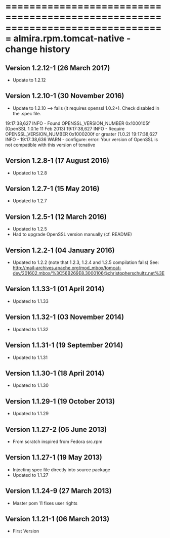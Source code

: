 ===============================================================================
almira.rpm.tomcat-native - change history
===============================================================================

Version 1.2.12-1 (26 March 2017)
--------------------------------
* Update to 1.2.12


Version 1.2.10-1 (30 November 2016)
-----------------------------------
* Update to 1.2.10  -->  fails (it requires openssl 1.0.2+). Check disabled in the .spec file.

19:17:38,627 INFO  - Found OPENSSL_VERSION_NUMBER 0x1000105f (OpenSSL 1.0.1e 11 Feb 2013)
19:17:38,627 INFO  - Require OPENSSL_VERSION_NUMBER 0x1000200f or greater (1.0.2)
19:17:38,627 INFO  -
19:17:38,636 WARN  - configure: error: Your version of OpenSSL is not compatible with this version of tcnative


Version 1.2.8-1 (17 August 2016)
--------------------------------
* Updated to 1.2.8


Version 1.2.7-1 (15 May 2016)
-----------------------------
* Updated to 1.2.7


Version 1.2.5-1 (12 March 2016)
-------------------------------
* Updated to 1.2.5
* Had to upgrade OpenSSL version manually (cf. README)


Version 1.2.2-1 (04 January 2016)
--------------------------------
* Updated to 1.2.2 (note that 1.2.3, 1.2.4 and 1.2.5 compilation fails)
  See: http://mail-archives.apache.org/mod_mbox/tomcat-dev/201602.mbox/%3C56B269E8.3000106@christopherschultz.net%3E


Version 1.1.33-1 (01 April 2014)
--------------------------------
* Updated to 1.1.33


Version 1.1.32-1 (03 November 2014)
-----------------------------------
* Updated to 1.1.32


Version 1.1.31-1 (19 September 2014)
------------------------------------
* Updated to 1.1.31


Version 1.1.30-1 (18 April 2014)
--------------------------------
* Updated to 1.1.30


Version 1.1.29-1 (19 October 2013)
----------------------------------
* Updated to 1.1.29


Version 1.1.27-2 (05 June 2013)
-------------------------------
* From scratch inspired from Fedora src.rpm


Version 1.1.27-1 (19 May 2013)
------------------------------
* Injecting spec file directly into source package
* Updated to 1.1.27


Version 1.1.24-9 (27 March 2013)
-------------------------------
* Master pom 11 fixes user rights


Version 1.1.21-1 (06 March 2013)
--------------------------------
* First Version
